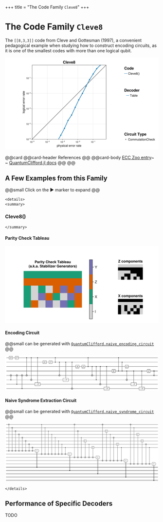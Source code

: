 +++
title = "The Code Family `Cleve8`"
+++

# The Code Family `Cleve8`

The `[[8,3,3]]` code from Cleve and Gottesman (1997), a convenient pedagogical example when studying how to construct encoding circuits, as it is one of the smallest codes with more than one logical qubit.

![summary of all evaluations that have been executed for this code family](./totalsummary.png)

@@card
@@card-header
References
@@
@@card-body
[ECC Zoo entry]()~~~<br>~~~
[QuantumClifford.jl docs](https://quantumsavory.github.io/QuantumClifford.jl/dev/ECC_API/#QuantumClifford.ECC.Cleve8)
@@
@@


## A Few Examples from this Family

@@small
Click on the &#9654; marker to expand
@@


~~~
<details>
<summary>
~~~
### Cleve8()
~~~
</summary>
~~~

#### Parity Check Tableau

![the parity check tableau of the Cleve8() instance of this code family](./Cleve8().png)

#### Encoding Circuit

@@small
can be generated with [`QuantumClifford.naive_encoding_circuit`](https://quantumsavory.github.io/QuantumClifford.jl/dev/ECC_API/#QuantumClifford.ECC.naive_encoding_circuit)
@@

![the encoding circuit of the Cleve8() instance of this code family](./Cleve8()_encoding.png)

<!-- TODO: Make QASM download for naive encoding circuit -->

#### Naive Syndrome Extraction Circuit

@@small
can be generated with [`QuantumClifford.naive_syndrome_circuit`](https://quantumsavory.github.io/QuantumClifford.jl/dev/ECC_API/#QuantumClifford.ECC.naive_syndrome_circuit)
@@

![the naive syndrome extraction circuit of the Cleve8() instance of this code family](./Cleve8()_naive_syndrome.png)

<!-- TODO: Make QASM download for naive syndrome circuit -->

<!-- #### Shor Syndrome Extraction Circuit -->

<!-- @@small -->
<!-- can be generated with [`QuantumClifford.shor_syndrome_circuit`](https://quantumsavory.github.io/QuantumClifford.jl/dev/ECC_API/#QuantumClifford.ECC.shor_syndrome_circuit) -->
<!-- @@ -->

<!-- TODO: Make QASM download for Shor syndrome circuit -->

~~~
</details>
~~~



## Performance of Specific Decoders

TODO
